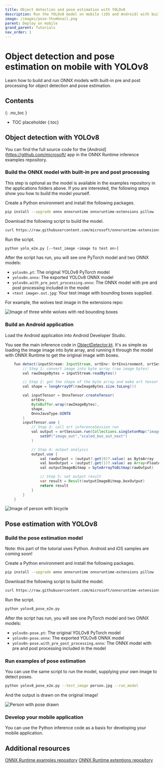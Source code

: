 ```yaml
---
title: Object detection and pose estimation with YOLOv8
description: Run the YOLOv8 model on mobile (iOS and Android) with built-in pre and post processing to perform object detection and pose estimation
image: /images/pose-thumbnail.png
parent: Deploy on mobile
grand_parent: Tutorials
nav_order: 1
---
```


# Object detection and pose estimation on mobile with YOLOv8

Learn how to build and run ONNX models with built-in pre and post processing for object detection and pose estimation.

## Contents
{: .no_toc }

* TOC placeholder
{:toc}

## Object detection with YOLOv8

You can find the full source code for the [Android](https://github.com/microsoft/ app in the ONNX Runtime inference examples repository.

### Build the ONNX model with built-in pre and post processing

This step is optional as the model is available in the examples repository in the applications folders above. If you are interested, the following steps show you how to build the model yourself.

Create a Python environment and install the following packages.

```bash
pip install --upgrade onnx onnxruntime onnxruntime-extensions pillow
```

Download the following script to build the model.

```bash
curl https://raw.githubusercontent.com/microsoft/onnxruntime-extensions/main/tutorials/yolo_e2e.py > yolo_e2e.py
```

Run the script.

```bash
python yolo_e2e.py [--test_image <image to test on>]
```

After the script has run, you will see one PyTorch model and two ONNX models:
* `yolov8n.pt`: The original YOLOv8 PyTorch model
* `yolov8n.onnx`: The exported YOLOv8 ONNX model
* `yolov8n.with_pre_post_processing.onnx`: The ONNX model with pre and post processing included in the model
* `<test image>.out.jpg`: Your test image with bounding boxes supplied.

For example, the wolves test image in the extensions repo:

![Image of three white wolves with red bounding boxes](../../../images/wolves-with-bounding-boxes.png)

### Build an Android application

Load the Android application into Android Developer Studio.

You see the main inference code in [ObjectDetector.kt](https://github.com/microsoft/onnxruntime-inference-examples/blob/main/mobile/examples/object_detection/android/app/src/main/java/ai/onnxruntime/example/objectdetection/ObjectDetector.kt). It's as simple as loading the image image into byte array, and running it through the model with ONNX Runtime to get the original image with boxes.

```java
    fun detect(inputStream: InputStream, ortEnv: OrtEnvironment, ortSession: OrtSession): Result {
        // Step 1: convert image into byte array (raw image bytes)
        val rawImageBytes = inputStream.readBytes()

        // Step 2: get the shape of the byte array and make ort tensor
        val shape = longArrayOf(rawImageBytes.size.toLong())

        val inputTensor = OnnxTensor.createTensor(
            ortEnv,
            ByteBuffer.wrap(rawImageBytes),
            shape,
            OnnxJavaType.UINT8
        )
        inputTensor.use {
            // Step 3: call ort inferenceSession run
            val output = ortSession.run(Collections.singletonMap("image", inputTensor),
                setOf("image_out","scaled_box_out_next")
            )

            // Step 4: output analysis
            output.use {
                val rawOutput = (output?.get(0)?.value) as ByteArray
                val boxOutput = (output?.get(1)?.value) as Array<FloatArray>
                val outputImageBitmap = byteArrayToBitmap(rawOutput)

                // Step 5: set output result
                var result = Result(outputImageBitmap,boxOutput)
                return result
            }
        }
    }
```

![Image of person with bicycle](../../../images/person-with-bicycle-and-bounding-boxes.png)

## Pose estimation with YOLOv8

### Build the pose estimation model

Note: this part of the tutorial uses Python. Android and iOS samples are coming soon!

Create a Python environment and install the following packages.

```bash
pip install --upgrade onnx onnxruntime onnxruntime-extensions pillow
```

Download the following script to build the model.

```bash
curl https://raw.githubusercontent.com/microsoft/onnxruntime-extensions/main/tutorials/yolov8_pose_e2e.py > yolov8_pose_e2e.py
```

Run the script.

```bash
python yolov8_pose_e2e.py 
```

After the script has run, you will see one PyTorch model and two ONNX models:
* `yolov8n-pose.pt`: The original YOLOv8 PyTorch model
* `yolov8n-pose.onnx`: The exported YOLOv8 ONNX model
* `yolov8n-pose.with_pre_post_processing.onnx`: The ONNX model with pre and post processing included in the model


### Run examples of pose estimation

You can use the same script to run the model, supplying your own image to detect poses.

```bash
python yolov8_pose_e2e.py --test_image person.jpg --run_model
```

And the output is drawn on the original image!

![Person with pose drawn](../../../images/person-with-pose.png)


### Develop your mobile application

You can use the Python inference code as a basis for developing your mobile application. 

## Additional resources

[ONNX Runtime examples repository](https://github.com/microsoft/onnxruntime-inference-examples)
[ONNX Runtime extentions repository](https://github.com/microsoft/onnxruntime-extensions)






